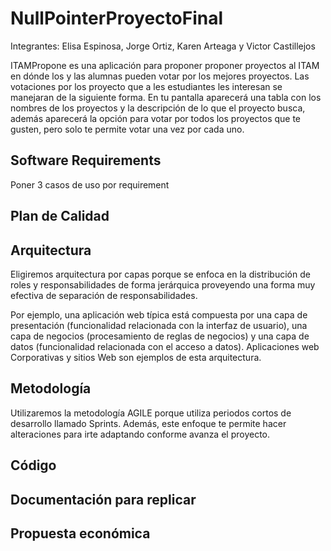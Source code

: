 # NullPointerProyectoFinal
Integrantes:
Elisa Espinosa, Jorge Ortiz, Karen Arteaga y Victor Castillejos

ITAMPropone es una aplicación para proponer proponer proyectos al ITAM en dónde los y las alumnas pueden votar por los mejores proyectos.
Las votaciones por los proyecto que a les estudiantes les interesan se manejaran de la siguiente forma. En tu pantalla aparecerá una tabla con los nombres de los proyectos y la descripción de lo que el proyecto busca, además aparecerá la opción para votar por todos los proyectos que te gusten, pero solo te permite votar una vez por cada uno. 

##  Software Requirements
Poner 3 casos de uso por requirement
## Plan de Calidad
## Arquitectura
Eligiremos arquitectura por capas porque se enfoca en la distribución de roles y responsabilidades de forma jerárquica proveyendo una forma muy efectiva de 
separación de responsabilidades.

Por ejemplo, una aplicación web típica está compuesta por una capa de presentación (funcionalidad relacionada con la interfaz de usuario), una capa de negocios (procesamiento de reglas de negocios) y una capa de datos (funcionalidad relacionada con el acceso a datos). Aplicaciones web Corporativas y sitios Web son ejemplos de esta arquitectura.
## Metodología

Utilizaremos la metodología AGILE porque utiliza periodos cortos de desarrollo llamado Sprints. Además, este enfoque te permite hacer alteraciones para irte adaptando conforme avanza el proyecto. 
## Código
## Documentación para replicar
## Propuesta económica
